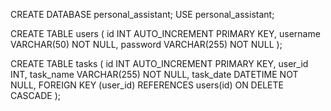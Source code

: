 CREATE DATABASE personal_assistant;
USE personal_assistant;

CREATE TABLE users (
    id INT AUTO_INCREMENT PRIMARY KEY,
    username VARCHAR(50) NOT NULL,
    password VARCHAR(255) NOT NULL
);

CREATE TABLE tasks (
    id INT AUTO_INCREMENT PRIMARY KEY,
    user_id INT,
    task_name VARCHAR(255) NOT NULL,
    task_date DATETIME NOT NULL,
    FOREIGN KEY (user_id) REFERENCES users(id) ON DELETE CASCADE
);
